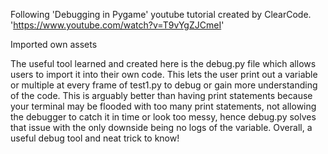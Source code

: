 Following 'Debugging in Pygame' youtube tutorial created by ClearCode.
'https://www.youtube.com/watch?v=T9vYgZJCmeI'

Imported own assets

The useful tool learned and created here is the debug.py file which allows users to import it into their own code. This lets the user print out a variable or multiple at every frame of test1.py to debug or gain more understanding of the code. This is arguably better than having print statements because your terminal may be flooded with too many print statements, not allowing the debugger to catch it in time or look too messy, hence debug.py solves that issue with the only downside being no logs of the variable. Overall, a useful debug tool and neat trick to know!
